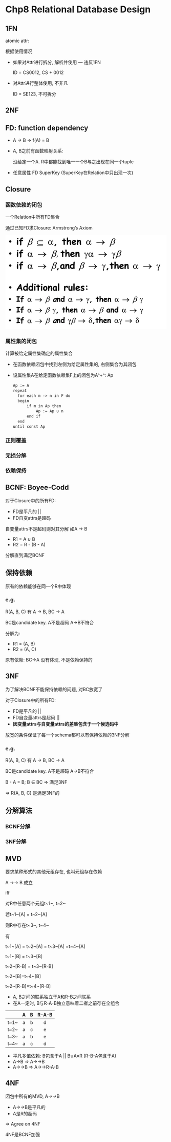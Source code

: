 # Chp8 **Relational Database Design**

## 1FN

atomic attr: 

根据使用情况

- 如果对Attr进行拆分, 解析并使用 — 违反1FN

  ID = CS0012, CS + 0012 

- 对Attr进行整体使用, 不非凡

  ID = SE123, 不可拆分

## 2NF



## FD: function dependency

- A -> B => f(A) = B

- A, B之前有函数映射关系: 

  没给定一个A. R中都能找到唯一一个B与之出现在同一个tuple

- 任意属性 FD SuperKey (SuperKey在Relation中只出现一次)

## Closure

### 函数依赖的闭包

一个Relation中所有FD集合

通过已知FD求Closure: Armstrong’s Axiom

![image-20190614231853361](ch8RelationalDatabaseDesign.assets/image-20190614231853361.png)

### 属性集的闭包

计算被给定属性集确定的属性集合

- 在函数依赖闭包中找到左侧为给定属性集的, 右侧集合为其闭包

- 设属性集A在给定函数依赖集F上的闭包为A^+^: Ap

  ```pseudocode
  Ap := A
  repeat
  	for each m -> n in F do
  	begin
  		if m in Ap then 
  			Ap := Ap ∪ n
  		end if
  	end
  until const Ap  
  ```

### 正则覆盖

### 无损分解

### 依赖保持



## BCNF: Boyee-Codd 

对于Closure中的所有FD: 

- FD是平凡的 ||
- FD自变attrs是超码

自变量attrs不是超码则对其分解 如A -> B

- R1 = A ∪ B
- R2 = R - (B - A)

分解直到满足BCNF

## 保持依赖

原有的依赖能够在同一个R中体现

### e.g. 

R(A, B, C) 有 A -> B, BC -> A

BC是candidate key. A不是超码 A->B不符合

分解为:

- R1 = (A, B)
- R2 = (A, C)

原有依赖: BC->A 没有体现, 不是依赖保持的

## 3NF

为了解决BCNF不能保持依赖的问题, 对BC放宽了

对于Closure中的所有FD: 

- FD是平凡的 ||
- FD自变量attrs是超码 ||
- **因变量attrs与自变量attrs的差集包含于一个候选码中**

放宽的条件保证了每一个schema都可以有保持依赖的3NF分解

### e.g. 

R(A, B, C) 有 A -> B, BC -> A

BC是candidate key. A不是超码 A->B不符合

B - A = B; B ∈ BC => 满足3NF

=> R(A, B, C) 是满足3NF的

## 分解算法

### BCNF分解

### 3NF分解

## MVD

要求某种形式的其他元组存在, 也叫元组存在依赖

A ->-> B 成立

iff

对R中任意两个元组t~1~, t~2~

若t~1~[A] = t~2~[A] 

则R中存在t~3~, t~4~

有

t~1~[A] = t~2~[A] = t~3~[A] =t~4~[A]

t~1~[B] = t~3~[B] 

t~2~[R-B] = t~3~[R-B] 

t~2~[B]=t~4~[B]

t~2~[R-B]=t~4~[R-B]

- A, B之间的联系独立于A和R-B之间联系
- 在A一定时, B与R-A-B独立意味着二者之前存在全组合

|      |  A   |  B   | R-A-B |
| :--: | :--: | :--: | :---: |
| t~1~ |  a   |  b   |   d   |
| t~2~ |  a   |  c   |   e   |
| t~3~ |  a   |  b   |   e   |
| t~4~ |  a   |  c   |   d   |

- 平凡多值依赖: B包含于A || B∪A=R (R-B-A包含于A)
- A->B => A->->B
- A->->B => A->->R-A-B

## 4NF

闭包中所有的MVD, A->->B

- A->->B是平凡的
- A是R的超码

=> Agree on 4NF

4NF是BCNF加强





